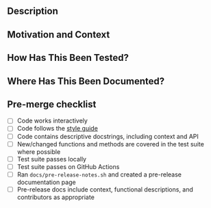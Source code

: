 <!--- Provide a general summary of your changes in the Title above -->
## Description
<!--- Describe your changes in detail -->

## Motivation and Context
<!--- Why is this change required? What problem does it solve? -->
<!--- If it fixes an open issue, please link to the issue here. -->

## How Has This Been Tested?
<!--- Please describe in detail how you tested your changes. -->
<!--- Include details of your testing environment, and the tests you ran to -->
<!--- see how your change affects other areas of the code, etc. -->

## Where Has This Been Documented?
<!--  Include where the changes made have been documented. -->
<!--  This can simply be  a comment in the code or updating a docstring -->

<!--
## Screenshots (if appropriate):
-->

## Pre-merge checklist

- [ ] Code works interactively
- [ ] Code follows the [style guide](https://pcdshub.github.io/style.html)
- [ ] Code contains descriptive docstrings, including context and API
- [ ] New/changed functions and methods are covered in the test suite where possible
- [ ] Test suite passes locally
- [ ] Test suite passes on GitHub Actions
- [ ] Ran ``docs/pre-release-notes.sh`` and created a pre-release documentation page
- [ ] Pre-release docs include context, functional descriptions, and contributors as appropriate
